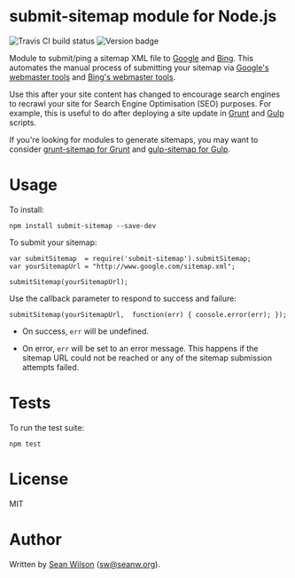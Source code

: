 submit-sitemap module for Node.js
==

<img src="https://travis-ci.org/seanw/submit-sitemap.svg?branch=master" alt="Travis CI build status"> <img src="https://badge.fury.io/js/submit-sitemap.svg" alt="Version badge">

Module to submit/ping a sitemap XML file to [Google](http://www.google.com) and [Bing](http://www.bing.com). This automates the manual process of submitting your sitemap via [Google's webmaster tools](https://support.google.com/sites/answer/100283?hl=en) and [Bing's webmaster tools](http://www.bing.com/webmaster/help/how-to-submit-sitemaps-82a15bd4).

Use this after your site content has changed to encourage search engines to recrawl your site for Search Engine Optimisation (SEO) purposes. For example, this is useful to do after deploying a site update in [Grunt](http://gruntjs.com/) and  [Gulp](http://gulpjs.com/) scripts.

If you're looking for modules to generate sitemaps, you may want to consider [grunt-sitemap for Grunt](https://www.npmjs.com/package/grunt-sitemap) and [gulp-sitemap for Gulp](https://www.npmjs.com/package/gulp-sitemap).

# Usage

To install:

    npm install submit-sitemap --save-dev

To submit your sitemap:

    var submitSitemap  = require('submit-sitemap').submitSitemap;
    var yourSitemapUrl = "http://www.google.com/sitemap.xml";

    submitSitemap(yourSitemapUrl);

Use the callback parameter to respond to success and failure:

    submitSitemap(yourSitemapUrl,  function(err) { console.error(err); });

- On success, `err` will be undefined.

- On error, `err` will be set to an error message. This happens if the sitemap URL could not be reached or any of the sitemap submission attempts failed.

# Tests

To run the test suite:

    npm test

# License

MIT

# Author

Written by [Sean Wilson](https://www.seanw.org) ([sw@seanw.org](mailto:sw@seanw.org)).
